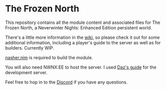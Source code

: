 # The Frozen North

This repository contains all the module content and associated files for The Frozen North, a Neverwinter Nights: Enhanced Edition persistent world.

There's a little more information in the [wiki](https://github.com/b5635/the-frozen-north/wiki), so please check it out for some additional information, including a player's guide to the server as well as for builders. Currently WIP.

[nasher.nim](https://github.com/squattingmonk/nasher.nim) is required to build the module.

You will also need NWNX:EE to host the server. I used [Daz's guide](https://github.com/Daztek/NWNX-WSL) for the development server.

Feel free to hop in to the [Discord](https://discord.gg/qKqRUDZ) if you have any questions.
